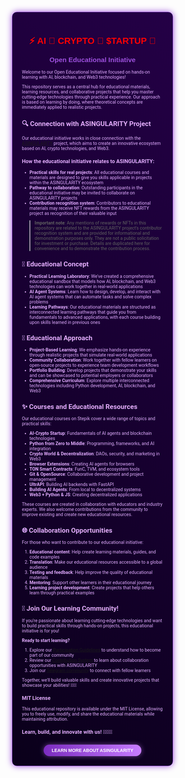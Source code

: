 <!--
⚡️ AI 🤖 CRYPTO 💎 $TARTUP 🚀
OPEN EDUCATIONAL INITIATIVE
-->

<div align="center" style="background: linear-gradient(45deg, #0a001a, #240046); padding: 30px; border-radius: 15px; border: 1px solid #7b2cbf; box-shadow: 0 0 20px #9d4edd;">

<h1 style="font-family: 'Orbitron', sans-serif; color: #ff0000; margin-bottom: 20px; font-weight: bold;">⚡️ AI 🤖 CRYPTO 💎 $TARTUP 🚀</h1>
<h2 style="font-family: 'Rajdhani', sans-serif; color: #9d4edd; margin-top: 0;">Open Educational Initiative</h2>

<div style="text-align: left; color: #e0aaff; font-family: 'Roboto', sans-serif;">

Welcome to our Open Educational Initiative focused on hands-on learning with AI, blockchain, and Web3 technologies!

This repository serves as a central hub for educational materials, learning resources, and collaborative projects that help you master cutting-edge technologies through practical experience. Our approach is based on learning by doing, where theoretical concepts are immediately applied to realistic projects.

## 🔍 Connection with ASINGULARITY Project

Our educational initiative works in close connection with the [ASINGULARITY](https://github.com/ASINGULARITY-AI/ASINGULARITY) project, which aims to create an innovative ecosystem based on AI, crypto technologies, and Web3.

### How the educational initiative relates to ASINGULARITY:

- **Practical skills for real projects**: All educational courses and materials are designed to give you skills applicable in projects within the ASINGULARITY ecosystem
- **Pathway to collaboration**: Outstanding participants in the educational initiative may be invited to collaborate on ASINGULARITY projects
- **Contribution recognition system**: Contributors to educational materials may receive NFT rewards from the ASINGULARITY project as recognition of their valuable input

> **Important note**: Any mentions of rewards or NFTs in this repository are related to the ASINGULARITY project's contributor recognition system and are provided for informational and demonstration purposes only. They are not a public solicitation for investment or purchase. Details are duplicated here for convenience and to demonstrate the contribution process.

## 🚀 Educational Concept

- **Practical Learning Laboratory**: We've created a comprehensive educational sandbox that models how AI, blockchain, and Web3 technologies can work together in real-world applications
- **AI Agent Systems**: Learn how to design, develop, and interact with AI agent systems that can automate tasks and solve complex problems
- **Learning Pathways**: Our educational materials are structured as interconnected learning pathways that guide you from fundamentals to advanced applications, with each course building upon skills learned in previous ones

## 🌟 Educational Approach

- **Project-Based Learning**: We emphasize hands-on experience through realistic projects that simulate real-world applications
- **Community Collaboration**: Work together with fellow learners on open-source projects to experience team development workflows
- **Portfolio Building**: Develop projects that demonstrate your skills and can be showcased to potential employers or collaborators
- **Comprehensive Curriculum**: Explore multiple interconnected technologies including Python development, AI, blockchain, and Web3

## ✨ Courses and Educational Resources

Our educational courses on Stepik cover a wide range of topics and practical skills:

- **AI-Crypto Startup**: Fundamentals of AI agents and blockchain technologies
- **Python from Zero to Middle**: Programming, frameworks, and AI integration
- **Crypto World & Decentralization**: DAOs, security, and marketing in Web3
- **Browser Extensions**: Creating AI agents for browsers
- **TON Smart Contracts**: FunC, TVM, and ecosystem tools
- **Git & OpenSource**: Collaborative development and project management
- **UltrAPI**: Building AI backends with FastAPI
- **Building AI Agents**: From local to decentralized systems
- **Web3 + Python & JS**: Creating decentralized applications

These courses are created in collaboration with educators and industry experts. We also welcome contributions from the community to improve existing and create new educational resources.

## 🌐 Collaboration Opportunities

For those who want to contribute to our educational initiative:

1. **Educational content**: Help create learning materials, guides, and code examples
2. **Translation**: Make our educational resources accessible to a global audience
3. **Testing and feedback**: Help improve the quality of educational materials
4. **Mentoring**: Support other learners in their educational journey
5. **Learning project development**: Create projects that help others learn through practical examples

## 🌟 Join Our Learning Community!

If you're passionate about learning cutting-edge technologies and want to build practical skills through hands-on projects, this educational initiative is for you!

**Ready to start learning?**
1. Explore our [Participation Guidelines](/community/CONTRIBUTION_GUIDELINES.md) to understand how to become part of our community
2. Review our [Contribution System](/community/rewards/NFT_REWARDS_SYSTEM.md) to learn about collaboration opportunities with ASINGULARITY
3. Join our [Telegram community](https://t.me/AI_CRYPTO_STARTUP) to connect with fellow learners

Together, we'll build valuable skills and create innovative projects that showcase your abilities! 🚀🤖💎

### MIT License

This educational repository is available under the MIT License, allowing you to freely use, modify, and share the educational materials while maintaining attribution.

### Learn, build, and innovate with us! 🚀💎🤖🔥 

<div align="center" style="margin-top: 30px;">
  <a href="https://github.com/ASINGULARITY-AI/ASINGULARITY" style="display: inline-block; background: linear-gradient(90deg, #7b2cbf, #c77dff); color: white; text-decoration: none; padding: 10px 25px; border-radius: 30px; font-weight: bold; font-family: 'Orbitron', sans-serif; box-shadow: 0 0 15px rgba(201, 126, 255, 0.5);">LEARN MORE ABOUT ASINGULARITY</a>
</div>

</div>
</div> 